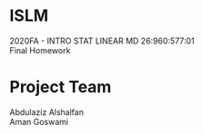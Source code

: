 # ISLM
2020FA - INTRO STAT LINEAR MD 26:960:577:01 \
Final Homework

# Project Team
Abdulaziz Alshalfan \
Aman Goswami



